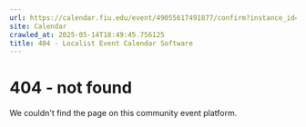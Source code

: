 ```yaml
---
url: https://calendar.fiu.edu/event/49055617491877/confirm?instance_id=49055617492902&return=https%3A%2F%2Fcalendar.fiu.edu%2Fcalendar%3Fevent_types%255B%255D%3D127584
site: Calendar
crawled_at: 2025-05-14T18:49:45.756125
title: 404 - Localist Event Calendar Software
---
```


# 404 - not found
We couldn't find the page on this community event platform.
